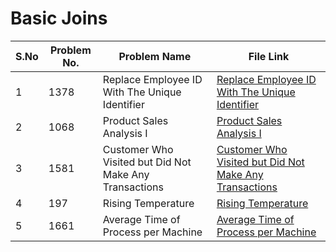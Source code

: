 
# Basic Joins

|S.No| Problem No. | Problem Name                  | File Link                       | 
|-----|-------------|--------------------------------|----------------------------------|
| 1 | 1378  | Replace Employee ID With The Unique Identifier | [ Replace Employee ID With The Unique Identifier]( https://leetcode.com/problems/replace-employee-id-with-the-unique-identifier?envType=study-plan-v2&envId=top-sql-50)|
| 2 | 1068 |  Product Sales Analysis I | [ Product Sales Analysis I](https://leetcode.com/problems/product-sales-analysis-i?envType=study-plan-v2&envId=top-sql-50)  | 
| 3 | 1581   | Customer Who Visited but Did Not Make Any Transactions | [Customer Who Visited but Did Not Make Any Transactions](https://leetcode.com/problems/customer-who-visited-but-did-not-make-any-transactions?envType=study-plan-v2&envId=top-sql-50)
| 4 | 197  | Rising Temperature| [Rising Temperature]( https://leetcode.com/problems/rising-temperature?envType=study-plan-v2&envId=top-sql-50)        | 
| 5 | 1661    |  Average Time of Process per Machine | [Average Time of Process per Machine](https://leetcode.com/problems/average-time-of-process-per-machine?envType=study-plan-v2&envId=top-sql-50)    | 


